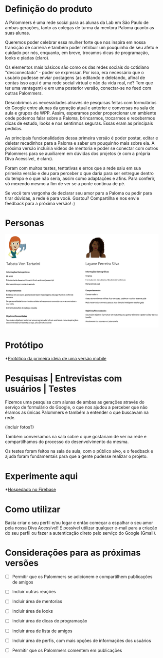 # Definição do produto



A Palommers é uma rede social para as alunas da Lab em São Paulo de ambas gerações, tanto as colegas de turma da mentora Paloma quanto as suas alunas.



Queremos poder celebrar essa mulher forte que nos inspira em nossa transição de carreira e também poder retribuir um pouquinho de seu afeto e cuidado por nós, enquanto, em breve, trocamos dicas de programação, looks e piadas (claro).



Os elementos mais básicos são como os das redes sociais do cotidiano "desconectado" - poder se expressar. Por isso, era necessário que o usuário pudesse enviar postagens (as editando e deletando, afinal de contas isso aqui é uma rede social virtual e não da vida real, né? Tem que ter uma vantagem) e em uma posterior versão, conectar-se no feed com outras Palommers.



Descobrimos as necessidades através de pesquisas feitas com formulários do Google entre alunas da geração atual e anterior e conversas na sala de aula e grupos de WPP. Assim, esperamos poder proporcionar um ambiente onde podemos falar sobre a Paloma, brincarmos, trocarmos e recebermos dicas de estudo, looks e nos sentirmos seguras. Essas eram as principais pedidas.



As principais funcionalidades dessa primeira versão é poder postar, editar e deletar recadinhos para a Paloma e saber um pouquinho mais sobre ela. A próxima versão incluíria vídeos de mentoria e poder se conectar com outros Palommers para se auxiliarem em dúvidas dos projetos (e com a própria Diva Acessível, é claro).



Foram com muitos testes, tentativas e erros que a rede saiu em sua primeira versão e deu para perceber o que daria para ser entregue dentro do tempo e o que não seria, assim como adaptações e afins. Para conferir, só mexendo mesmo a fim de ver se a ponte continua de pé.



Se você tem vergonha de declarar seu amor para a Paloma ou pedir para tirar dúvidas, a rede é para você. Gostou? Compartilha e nos envie feedback para a próxima versão! :)



# Personas

![Personas](persona_rede_social.png)



# Protótipo

*[Protótipo da primeira ideia de uma versão mobile](https://marvelapp.com/8b74936/screen/55637113)



# Pesquisas | Entrevistas com usuários | Testes

Fizemos uma pesquisa com alunas de ambas as gerações através do serviço de formulário do Google, o que nos ajudou a perceber que não éramos as únicas Palommers e também a entender o que buscavam na rede. 

(incluir fotos?)

Também conversamos na sala sobre o que gostariam de ver na rede e compartilhamos do processo do desenvolvimento da mesma.

Os testes foram feitos na sala de aula, com o público alvo, e o feedback e ajuda foram fundamentais para que a gente pudesse realizar o projeto. 



# Experimente aqui

*[Hospedado no Firebase](https://rede-social-palomita.firebaseapp.com/)



# Como utilizar

Basta criar o seu perfil e/ou logar e então começar a espalhar o seu amor pela nossa Diva Acessível! É possível utilizar qualquer e-mail para a criação do seu perfil ou fazer a autenticação direto pelo serviço do Google (Gmail).



# Considerações para as próximas versões

* [ ] Permitir que os Palommers se adicionem e compartilhem publicações de amigos

* [ ]  Incluir outras reações

* [ ] Incluir área de mentorias

* [ ] Incluir área de looks

* [ ] Incluir área de dicas de programação

* [ ] Incluir área de lista de amigos

* [ ] Incluir área de perfis, com mais opções de informações dos usuários

* [ ] Permitir que os Palommers comentem em publicações
